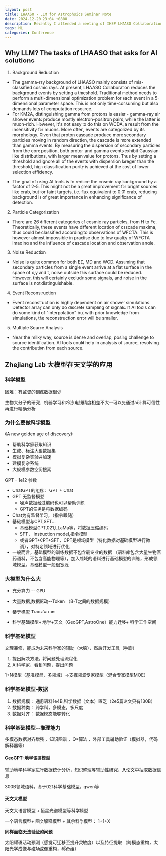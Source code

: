 ```yaml
---
layout: post
title: LHAASO - LLM for Astrophsics Seminar Note
date: 2024-12-20 23:04 +0800
description: Recently I attended a meeting of IHEP LHAASO Collaboration and Zhejiang Lab. This is the note taken from the meeting
tags: ML
categories: Conference
---
```




## Why LLM? The tasks of LHAASO that asks for AI solutions

1. Background Reduction
  - The gamma-ray background of LHAASO mainly consists of mis-classified cosmic rays. At present, LHAASO Collaboration reduces the background events by setting a threshold. Traditional method needs to perform a multi-dimensional optimization problem for each event in a 5-dimensional parameter space. This is not only time-consuming but also demands lots of computation resource. 
  - For KM2A, distinguishing gamma from protons is easier - gamma-ray air shower events produce mostly electron-positron pairs, while the latter is muon-rich. However, it's not easy to do this on WCDA, a result from the insensitivity for muons. More often, events are categorized by its morphology. Given that proton cascade produce more secondary particles moving in random direction, the cascade is more extended than gamma events. By measuring the dispersion of secondary particles from the core position, both proton and gamma events exhibit Gaussian-like distributions, with larger mean value for protons. Thus by setting a threshold and ignore all of the events with dispersion lareger than the threshold, high classification purity is achieved at the cost of lower selection efficiency. 
  <!-- - Thresh, divergence, core, nhit, direction 5-dimensional analysis -->
  <!-- - 目标： 降低背景2-5倍 -->
  <!-- - 提高significance -->
  - The goal of using AI tools is to reduce the cosmic ray background by a factor of 2-5. This might not be a great improvement for bright sources like crab, but for faint targets, i.e. flux equivalent to 0.01 crab, reducing background is of great importance in enhancing significance of detection. 
  
2. Particle Categorization
 <!-- 粒子鉴别 -->
  - There are 26 different categories of cosmic ray particles, from H to Fe. Theoretically, these events have different location of cascade maxima, thus could be classified according to observations of WFCTA. This is however almost impossible in practise due to low quality of WFCTA imaging and the influence of cascade location and observation angle. 
  

3. Noise Reduction
- Noise is quite common for both ED, MD and WCD. Assuming that secondary particles from a single event arrive at a flat surface in the space of x,y and t, noise outside this surface could be reduced. However, this will certainly exclude some signals, and noise in the surface is not distinguishable.  

4. Event Reconstruction
- Event reconstruction is highly dependent on air shower simulations. Detector array can only do discrete sampling of signals. If AI tools can do some kind of "interpolation" but with prior knowledge from simulations, the reconstruction error will be smaller.

<!-- - 事例重建
  - 模拟加密/扩展探测器阵列，使用生成式AI生成探测器之外的Hits -->
<!-- 
- 多源解析
  - 重叠源的分析
  -  -->
5. Multiple Source Analysis
- Near the milky way, source is dense and overlap, posing challenge to source identification. AI tools could help in analysis of source, resolving the contribution from each source. 

<!-- - 多探测器协同重建（km2a+wcda+wfcta）

- 探测器标定/模拟

- 天体源分析
  - 时变分析 -->

<!-- 
## WCDA背景排除介绍

Proton: more muon, more extended secondary particles

Gamma:  less muon, mainly electron-positron pairs

$$\mathcal{C} = \frac{N_{hit}}{C_{xPE}}$$
nhit / radius that contain most hits

PINCness: gamma with smaller PINCness (threshold)

## LHAASO联合观测成分鉴别

-  区分核子种类
   -  Xmax可以区分轻重元素： 轻元素xmax更靠下
   -  观测角度与WFCTA测量xmax距离有关
   -  变量连续，筛选出的数据很少
   -  几何重建精度影响分类准确率
-  多变量区分？
   -  难以有统一普适的变量构造
   -  现阶段变量
      - $$ Purity = N_p/(N_p + N_{heavy})|_{select}$$
      - $$Selection = N_{proton,select}/N_{proton,all} 
- 在某种纯度下，使用AI提升挑选效率 

## KM2A宇宙线成分鉴别

- 触发条件 400ns内20个探测器（ed/md）着火,筛选前后5000ns的数据
- 2.5khz，1TB/day
- 参数： EMparticle/Muon ratio, 
$$\log\frac{N_\mu}{N_e^{0.86}}$$
- ML
  -  作为图像，损失信息
  - 作为序列，有无序量
  - 作为Graph,图的结构无法改变
  - 粒子云： 抽象坐标，可携带其余额外信息
    - DGCNN-边特征提取
  - 

 -->

## Zhejiang Lab 大模型在天文学的应用

### 科学模型

困难：有监督的训练数据很少

生物大分子的研究，机器学习和冷冻电镜精度相差不大--可以先通过ai计算可信性再进行精确分析

### 为什么要做科学模型
《A new golden age of discovery》
-  帮助科学家获取知识
-  生成、标注大型数据集
-  模拟复杂实验并加速
-  建模复杂系统
-  大规模参数空间搜索
  
GPT - 1e12 参数

- ChatGPT的组成： GPT + Chat
- GPT 无监督模型
  - 噪声数据经过编码也可以帮助训练
  - GPT的任务是将数据编码
- Chat为有监督学习，（指令跟随）
- 基础模型与CPT,SFT...
  - 基础模型GPT,021,LLaMa等，将数据压缩编码
  - SFT， instruction model,指令模型
  - 或者GPT+CPT+SFT，CPT是领域模型（特化数据对基础模型进行微调），对特定领域进行优化
- 一般而言，基础模型的训练数据不包含最专业的数据 （语料库包含大量生物医药语料，不包含高能物理等），加入领域的语料进行基础模型的训练，形成领域模型。基础模型一般很宽泛
  
### 大模型为什么大
- 充分算力 -- GPU
- 大量数据,数据驱动--Token （B-T之间的数据规模）
- 基于模型 Transformer

- 科学基础模型+ 地学+天文（GeoGPT,AstroOne）能力迁移+ 科学工作空间

### 科学基础模型 
文理兼修，能成为未来科学家的辅助（大脑），然后开发工具（手脚）

1. 提出解决方法，将问题处理流程化
2. AI科学家，看到问题，提出问题

1+N模型（基准模型，多领域）->支撑领域专家模型（混合专家模型MOE）

### 科学基础模型-数据
1. 数据规模： 通用语料1e4B,科学数据（文本）匮乏（2e5篇论文只有130B）
2. 数据种类： 跨学科，多模态，多尺度
3. 数据对齐： 数据模态能够转化

### 科学基础模型--推理能力
多模态数据对齐增强
，知识图谱
，Q*算法
，外部工具辅助验证（模拟器，代码解释器等）

#### GeoGPT-地学语言模型
辅助地学科学家进行数据统计分析，知识整理等辅助性研究，从论文中抽取数据信息

300B领域语料，基于021科学基础模型，qwen等

#### 天文大模型
天文大语言模型 + 恒星光谱模型等科学模型

一个语言模型+ 图文解释模型 + 其余科学模型： 1+1+X

**同样面临无法验证的问题**

太阳耀斑活动预测（感觉可迁移至提升灵敏度）以及特征提取 （跨模态重构，太阳光学成像与磁场成像重构，郝奇组）




